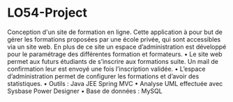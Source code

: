 # LO54-Project
Conception d'un site de formation en ligne.
Cette application à pour but de gérer les formations proposées par une école privée, qui sont accessibles via un site web. En plus de ce site un espace d’administration est développé pour le paramétrage des différentes formation et formateurs. 
•	Le site web permet aux futurs étudiants de s’inscrire aux formations suite. Un mail de confirmation leur est envoyé une fois l’inscription validée.
•	L’espace d’administration permet de configurer les formations et d’avoir des statistiques. 
•	Outils : Java JEE Spring MVC 
•	Analyse UML effectuée avec Sysbase Power Designer
•	Base de données : MySQL 
